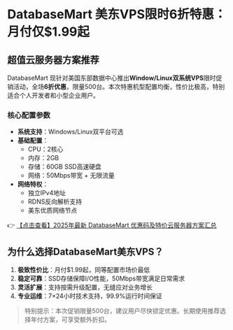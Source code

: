 # DatabaseMart 美东VPS限时6折特惠：月付仅$1.99起

## 超值云服务器方案推荐

DatabaseMart 现针对美国东部数据中心推出**Window/Linux双系统VPS**限时促销活动，全场**6折优惠**，限量500台。本次特惠机型配置均衡，性价比极高，特别适合个人开发者和小型企业用户。

### 核心配置参数
- **系统支持**：Windows/Linux双平台可选
- **基础配置**：
  - CPU：2核心
  - 内存：2GB
  - 存储：60GB SSD高速硬盘
  - 网络：50Mbps带宽 + 无限流量
- **网络特权**：
  - 独立IPv4地址
  - RDNS反向解析支持
  - 美东优质网络节点

👉 [【点击查看】2025年最新 DatabaseMart 优惠码及特价云服务器方案汇总](https://bit.ly/DatabaseMart)

## 为什么选择DatabaseMart美东VPS？
1. **极致性价比**：月付$1.99起，同等配置市场价最低
2. **稳定可靠**：SSD存储保障I/O性能，50Mbps带宽满足日常需求
3. **灵活扩展**：支持按需升级配置，无缝应对业务增长
4. **专业运维**：7×24小时技术支持，99.9%运行时间保证

> 特别提示：本次促销限量500台，建议用户尽快锁定优惠。长期使用推荐选择年付方案，可享受额外折扣。